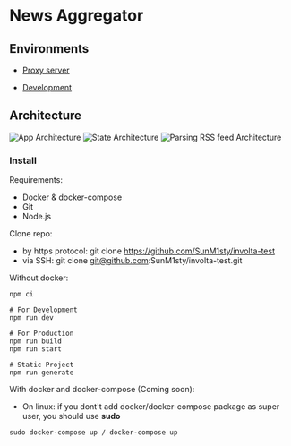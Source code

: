 # News Aggregator

## Environments

- [Proxy server](http://isuctschedule.ru:8000/)

- [Development](http://isuctschedule.ru:3000/)

## Architecture

 ![App Architecture](https://github.com/SunM1sty/news-aggregator/assets/71171622/b3d084cc-cb52-4f3b-8d83-e12dec53f015)
 ![State Architecture](https://github.com/SunM1sty/news-aggregator/assets/71171622/3d1263f3-5f74-44a7-a4ed-efab969c5626)
 ![Parsing RSS feed Architecture](https://github.com/SunM1sty/news-aggregator/assets/71171622/6d33f229-9fa3-4fbe-ad98-6bad8c841844)

### Install
Requirements:
- Docker & docker-compose
- Git
- Node.js

Clone repo:
 - by https protocol: git clone https://github.com/SunM1sty/involta-test
 - via SSH: git clone git@github.com:SunM1sty/involta-test.git

Without docker:
```
npm ci

# For Development
npm run dev

# For Production
npm run build
npm run start

# Static Project
npm run generate
```
With docker and docker-compose (Coming soon):
* On linux: if you dont't add docker/docker-compose package as super user, you should use **sudo**
```
sudo docker-compose up / docker-compose up
```
